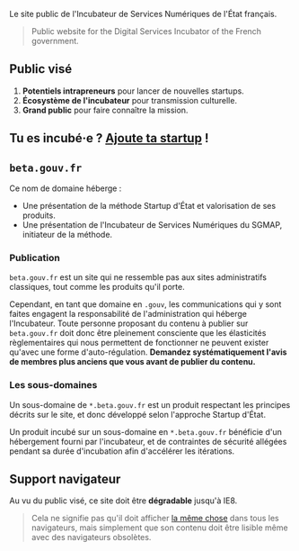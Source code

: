 Le site public de l'Incubateur de Services Numériques de l'État français.

> Public website for the Digital Services Incubator of the French government.


## Public visé

1. **Potentiels intrapreneurs** pour lancer de nouvelles startups.
2. **Écosystème de l'incubateur** pour transmission culturelle.
3. **Grand public** pour faire connaître la mission.


## Tu es incubé·e ? [Ajoute ta startup](https://github.com/sgmap/beta.gouv.fr/blob/gh-pages/CONTRIBUTING.md) !


## `beta.gouv.fr`

Ce nom de domaine héberge :

- Une présentation de la méthode Startup d'État et valorisation de ses produits.
- Une présentation de l'Incubateur de Services Numériques du SGMAP, initiateur de la méthode.

### Publication

`beta.gouv.fr` est un site qui ne ressemble pas aux sites administratifs classiques, tout comme les produits qu'il porte.

Cependant, en tant que domaine en `.gouv`, les communications qui y sont faites engagent la responsabilité de l'administration qui héberge l'Incubateur. Toute personne proposant du contenu à publier sur `beta.gouv.fr` doit donc être pleinement consciente que les élasticités règlementaires qui nous permettent de fonctionner ne peuvent exister qu'avec une forme d'auto-régulation. **Demandez systématiquement l'avis de membres plus anciens que vous avant de publier du contenu.**

### Les sous-domaines

Un sous-domaine de `*.beta.gouv.fr` est un produit respectant les principes décrits sur le site, et donc développé selon l'approche Startup d'État.

Un produit incubé sur un sous-domaine en `*.beta.gouv.fr` bénéficie d'un hébergement fourni par l'incubateur, et de contraintes de sécurité allégées pendant sa durée d'incubation afin d'accélérer les itérations.


## Support navigateur

Au vu du public visé, ce site doit être **dégradable** jusqu'à IE8.

> Cela ne signifie pas qu'il doit afficher [la même chose](http://dowebsitesneedtolookexactlythesameineverybrowser.com) dans tous les navigateurs, mais simplement que son contenu doit être lisible même avec des navigateurs obsolètes.
